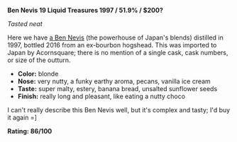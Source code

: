 **Ben Nevis 19 Liquid Treasures 1997 / 51.9% / $200?**

*Tasted neat*

Here we have [a Ben Nevis](https://www.whiskybase.com/whiskies/whisky/89418/ben-nevis-1997-lt) (the powerhouse of Japan's blends) distilled in 1997, bottled 2016 from an ex-bourbon hogshead.  This was imported to Japan by Acornsquare; there is no mention of a single cask, cask numbers, or size of the outturn.

* **Color:** blonde
* **Nose:** very nutty, a funky earthy aroma, pecans, vanilla ice cream
* **Taste:** super malty, estery, banana bread, unsalted sunflower seeds
* **Finish:** really long and pleasant, like eating a nutty choco

I can't really describe this Ben Nevis well, but it's complex and tasty; I'd buy it again =]

**Rating: 86/100**